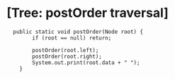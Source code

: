 # [Tree: postOrder traversal]

```
  public static void postOrder(Node root) {
        if (root == null) return;

        postOrder(root.left);
        postOrder(root.right);
        System.out.print(root.data + " ");
    }
```
